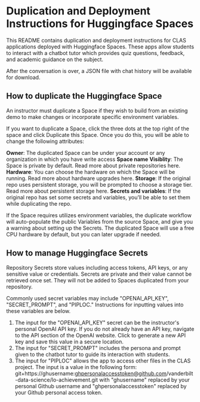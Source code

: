 # **Duplication and Deployment Instructions for Huggingface Spaces** 

This README contains duplication and deployment instructions for CLAS applications deployed with Huggingface Spaces. These apps allow students to interact with a chatbot tutor which provides quiz questions, feedback, and academic guidance on the subject.  

After the conversation is over, a JSON file with chat history will be available for download. 

## **How to duplicate the Huggingface Space**

An instructor must duplicate a Space if they wish to build from an existing demo to make changes or incorporate specific environment variables. 

If you want to duplicate a Space, click the three dots at the top right of the space and click Duplicate this Space. Once you do this, you will be able to change the following attributes:

**Owner**: The duplicated Space can be under your account or any organization in which you have write access
**Space name**
**Visiblity**: The Space is private by default. Read more about private repositories here.
**Hardware**: You can choose the hardware on which the Space will be running. Read more about hardware upgrades here.
**Storage**: If the original repo uses persistent storage, you will be prompted to choose a storage tier. Read more about persistent storage here.
**Secrets and variables**: If the original repo has set some secrets and variables, you’ll be able to set them while duplicating the repo.

If the Space requires utilizes environment variables, the duplicate workflow will auto-populate the public Variables from the source Space, and give you a warning about setting up the Secrets. The duplicated Space will use a free CPU hardware by default, but you can later upgrade if needed.

## **How to manage Huggingface Secrets**

Repository Secrets store values including access tokens, API keys, or any sensitive value or credentials. Secrets are private and their value cannot be retrieved once set. They will not be added to Spaces duplicated from your repository. 

Commonly used secret variables may include "OPENAI_API_KEY", "SECRET_PROMPT", and "PIPLOC." Instructions for inputting values into these variables are below.

1. The input for the "OPENAI_API_KEY" secret can be the instructor's personal OpenAI API key. If you do not already have an API key, navigate to the API section of the OpenAI website. Click to generate a new API key and save this value in a secure location.
2. The input for "SECRET_PROMPT" includes the persona and prompt given to the chatbot tutor to guide its interaction with students.
3. The input for "PIPLOC" allows the app to access other files in the CLAS project. The input is a value in the following form: git+https://ghusername:ghpersonalaccesstoken@github.com/vanderbilt-data-science/lo-achievement.git with "ghusername" replaced by your personal Github username and "ghpersonalaccesstoken" replaced by your Github personal access token.
